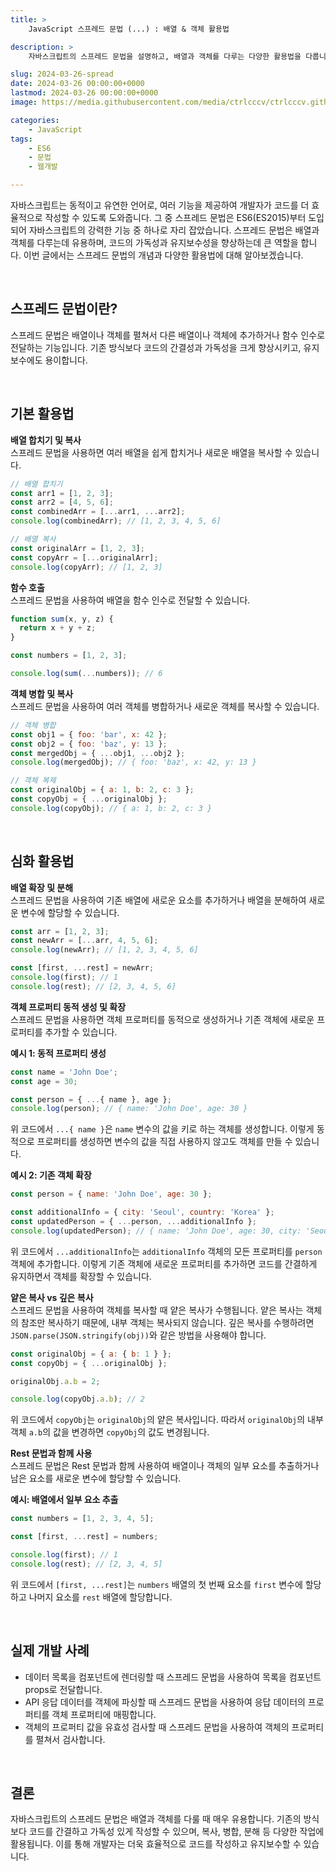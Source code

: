 ```yaml
---
title: >  
    JavaScript 스프레드 문법 (...) : 배열 & 객체 활용법

description: >  
    자바스크립트의 스프레드 문법을 설명하고, 배열과 객체를 다루는 다양한 활용법을 다룹니다. 코드를 간결하게 작성하고 가독성을 높이며, 개발자는 더욱 효율적으로 코드를 작성하고 유지보수할 수 있습니다.

slug: 2024-03-26-spread
date: 2024-03-26 00:00:00+0000
lastmod: 2024-03-26 00:00:00+0000
image: https://media.githubusercontent.com/media/ctrlcccv/ctrlcccv.github.io/master/assets/img/post/2024-03-26-spread.webp

categories:
    - JavaScript
tags:
    - ES6
    - 문법
    - 웹개발

---
```

자바스크립트는 동적이고 유연한 언어로, 여러 기능을 제공하여 개발자가 코드를 더 효율적으로 작성할 수 있도록 도와줍니다. 그 중 스프레드 문법은 ES6(ES2015)부터 도입되어 자바스크립트의 강력한 기능 중 하나로 자리 잡았습니다. 스프레드 문법은 배열과 객체를 다루는데 유용하며, 코드의 가독성과 유지보수성을 향상하는데 큰 역할을 합니다. 이번 글에서는 스프레드 문법의 개념과 다양한 활용법에 대해 알아보겠습니다.  


<div class="ads_wrap">
<ins class="adsbygoogle"
     style="display:block; text-align:center;"
     data-ad-layout="in-article"
     data-ad-format="fluid"
     data-ad-client="ca-pub-8535540836842352"
     data-ad-slot="2974559225"></ins>
<script>
     (adsbygoogle = window.adsbygoogle || []).push({});
</script>
</div>

<br>

## 스프레드 문법이란?

스프레드 문법은 배열이나 객체를 펼쳐서 다른 배열이나 객체에 추가하거나 함수 인수로 전달하는 기능입니다. 기존 방식보다 코드의 간결성과 가독성을 크게 향상시키고, 유지보수에도 용이합니다.  

<br>

## 기본 활용법

**배열 합치기 및 복사**  
스프레드 문법을 사용하면 여러 배열을 쉽게 합치거나 새로운 배열을 복사할 수 있습니다.  
```javascript
// 배열 합치기
const arr1 = [1, 2, 3];
const arr2 = [4, 5, 6];
const combinedArr = [...arr1, ...arr2];
console.log(combinedArr); // [1, 2, 3, 4, 5, 6]

// 배열 복사
const originalArr = [1, 2, 3];
const copyArr = [...originalArr];
console.log(copyArr); // [1, 2, 3]
```

**함수 호출**   
스프레드 문법을 사용하여 배열을 함수 인수로 전달할 수 있습니다.  
```javascript
function sum(x, y, z) {
  return x + y + z;
}

const numbers = [1, 2, 3];

console.log(sum(...numbers)); // 6
```

**객체 병합 및 복사**  
스프레드 문법을 사용하여 여러 객체를 병합하거나 새로운 객체를 복사할 수 있습니다.  
```javascript
// 객체 병합
const obj1 = { foo: 'bar', x: 42 };
const obj2 = { foo: 'baz', y: 13 };
const mergedObj = { ...obj1, ...obj2 };
console.log(mergedObj); // { foo: 'baz', x: 42, y: 13 }

// 객체 복제
const originalObj = { a: 1, b: 2, c: 3 };
const copyObj = { ...originalObj };
console.log(copyObj); // { a: 1, b: 2, c: 3 }
```


<div class="ads_wrap">
<ins class="adsbygoogle"
     style="display:block; text-align:center;"
     data-ad-layout="in-article"
     data-ad-format="fluid"
     data-ad-client="ca-pub-8535540836842352"
     data-ad-slot="2974559225"></ins>
<script>
     (adsbygoogle = window.adsbygoogle || []).push({});
</script>
</div>

<br>

## 심화 활용법  

**배열 확장 및 분해**  
스프레드 문법을 사용하여 기존 배열에 새로운 요소를 추가하거나 배열을 분해하여 새로운 변수에 할당할 수 있습니다.  
```javascript
const arr = [1, 2, 3];
const newArr = [...arr, 4, 5, 6];
console.log(newArr); // [1, 2, 3, 4, 5, 6]

const [first, ...rest] = newArr;
console.log(first); // 1
console.log(rest); // [2, 3, 4, 5, 6]
```

**객체 프로퍼티 동적 생성 및 확장**  
스프레드 문법을 사용하면 객체 프로퍼티를 동적으로 생성하거나 기존 객체에 새로운 프로퍼티를 추가할 수 있습니다.  

**예시 1: 동적 프로퍼티 생성**  
```javascript
const name = 'John Doe';
const age = 30;

const person = { ...{ name }, age };
console.log(person); // { name: 'John Doe', age: 30 }
```
위 코드에서 `...{ name }`은 `name` 변수의 값을 키로 하는 객체를 생성합니다. 이렇게 동적으로 프로퍼티를 생성하면 변수의 값을 직접 사용하지 않고도 객체를 만들 수 있습니다.  

**예시 2: 기존 객체 확장**  
```javascript
const person = { name: 'John Doe', age: 30 };

const additionalInfo = { city: 'Seoul', country: 'Korea' };
const updatedPerson = { ...person, ...additionalInfo };
console.log(updatedPerson); // { name: 'John Doe', age: 30, city: 'Seoul', country: 'Korea' }
```
위 코드에서 `...additionalInfo`는 `additionalInfo` 객체의 모든 프로퍼티를 `person` 객체에 추가합니다. 이렇게 기존 객체에 새로운 프로퍼티를 추가하면 코드를 간결하게 유지하면서 객체를 확장할 수 있습니다.  

**얕은 복사 vs 깊은 복사**  
스프레드 문법을 사용하여 객체를 복사할 때 얕은 복사가 수행됩니다. 얕은 복사는 객체의 참조만 복사하기 때문에, 내부 객체는 복사되지 않습니다. 깊은 복사를 수행하려면 `JSON.parse(JSON.stringify(obj))`와 같은 방법을 사용해야 합니다.  
```javascript
const originalObj = { a: { b: 1 } };
const copyObj = { ...originalObj };

originalObj.a.b = 2;

console.log(copyObj.a.b); // 2
```
위 코드에서 `copyObj`는 `originalObj`의 얕은 복사입니다. 따라서 `originalObj`의 내부 객체 `a.b`의 값을 변경하면 `copyObj`의 값도 변경됩니다.

**Rest 문법과 함께 사용**  
스프레드 문법은 Rest 문법과 함께 사용하여 배열이나 객체의 일부 요소를 추출하거나 남은 요소를 새로운 변수에 할당할 수 있습니다.  

**예시: 배열에서 일부 요소 추출**  
```javascript
const numbers = [1, 2, 3, 4, 5];

const [first, ...rest] = numbers;

console.log(first); // 1
console.log(rest); // [2, 3, 4, 5]
```
위 코드에서 `[first, ...rest]`는 `numbers` 배열의 첫 번째 요소를 `first` 변수에 할당하고 나머지 요소를 `rest` 배열에 할당합니다.  

<br>

## 실제 개발 사례

* 데이터 목록을 컴포넌트에 렌더링할 때 스프레드 문법을 사용하여 목록을 컴포넌트 props로 전달합니다.
* API 응답 데이터를 객체에 파싱할 때 스프레드 문법을 사용하여 응답 데이터의 프로퍼티를 객체 프로퍼티에 매핑합니다.
* 객체의 프로퍼티 값을 유효성 검사할 때 스프레드 문법을 사용하여 객체의 프로퍼티를 펼쳐서 검사합니다.

<br>

## 결론

자바스크립트의 스프레드 문법은 배열과 객체를 다룰 때 매우 유용합니다. 기존의 방식보다 코드를 간결하고 가독성 있게 작성할 수 있으며, 복사, 병합, 분해 등 다양한 작업에 활용됩니다. 이를 통해 개발자는 더욱 효율적으로 코드를 작성하고 유지보수할 수 있습니다.  
